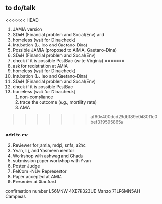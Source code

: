 ## to do/talk
<<<<<<< HEAD
1. JAMIA version
2. SDoH (Financial problem and Social/Env) and 
3. homeless (wait for Dina check)
4. Intubation (LJ leo and Gaetano-Dina)
5. Possible JAMIA (proposed to AIMIA, Gaetano-Dina)
6. SDoH (Financial problem and Social/Env)
7. check if it is possible PostBac (write Virginia)
=======
1. ask for registration at AMIA
2. homeless (wait for Dina check)
3. Intubation (LJ leo and Gaetano-Dina)
5. SDoH (Financial problem and Social/Env)
6. check if it is possible PostBac
7. homeless (wait for Dina check)
	1. non-compliance 
	2. trace the outcome (e.g., mortility rate)
	3. AMA 

>>>>>>> af60e400dcd29db189e0d80f1c0bef339595865a


### add to cv
2. Reviewer for jamia, mdpi, snfs, a2hc
3. Yvan, Lj, and Yasmeen mentor
4. Workshop with ashwag and Ghada
5. submission paper workshop with Yvan
6. Poster Judge 
7. FelCom -NLM Representor 
8. Paper accepted at AMIA
9. Presenter at Stanford  


confirmation number L56MNW
4XE7K323UE Manzo
71LR6MN5AH Campmas